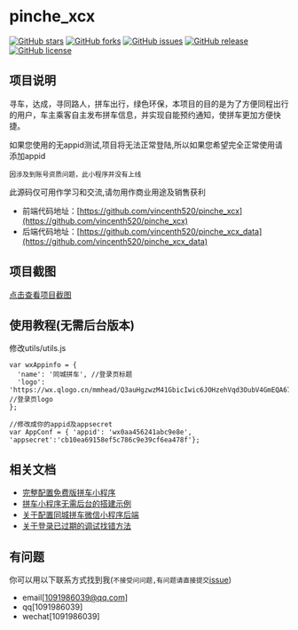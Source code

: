 # pinche_xcx

[![GitHub stars](https://img.shields.io/github/stars/vincenth520/pinche_xcx.svg)](https://github.com/vincenth520/pinche_xcx/stargazers)
[![GitHub forks](https://img.shields.io/github/forks/vincenth520/pinche_xcx.svg)](https://github.com/vincenth520/pinche_xcx/network)
[![GitHub issues](https://img.shields.io/github/issues/vincenth520/pinche_xcx.svg)](https://github.com/vincenth520/pinche_xcx/issues)
[![GitHub release](https://img.shields.io/github/release/vincenth520/pinche_xcx.svg)](https://github.com/vincenth520/pinche_xcx/releases)
[![GitHub license](https://img.shields.io/badge/license-APACHE2.0-blue.svg)](https://raw.githubusercontent.com/vincenth520/pinche_xcx/master/LICENSE)

## 项目说明

寻车，达成，寻同路人，拼车出行，绿色环保，本项目的目的是为了方便同程出行的用户，车主乘客自主发布拼车信息，并实现自能预约通知，使拼车更加方便快捷。

如果您使用的无appid测试,项目将无法正常登陆,所以如果您希望完全正常使用请添加appid

`因涉及到账号资质问题，此小程序并没有上线`

此源码仅可用作学习和交流,请勿用作商业用途及销售获利


- 前端代码地址：[https://github.com/vincenth520/pinche_xcx](https://github.com/vincenth520/pinche_xcx)
- 后端代码地址：[https://github.com/vincenth520/pinche_xcx_data](https://github.com/vincenth520/pinche_xcx_data)



## 项目截图

[点击查看项目截图](http://cloud.video.taobao.com/play/u/1798224346/p/1/e/6/t/1/50014580198.mp4)


## 使用教程(无需后台版本)
修改utils/utils.js
```
var wxAppinfo = {
  'name': '同城拼车', //登录页标题
  'logo': 'https://wx.qlogo.cn/mmhead/Q3auHgzwzM41GbicIwic6JOHzehVqd3OubV4GmEQA67KRXyoZ3Y6maHg/0' //登录页logo
};

//修改成你的appid及appsecret
var AppConf = { 'appid': 'wx0aa456241abc9e8e', 'appsecret':'cb10ea69158ef5c786c9e39cf6ea478f'};

```

## 相关文档

- [完整配置免费版拼车小程序](https://github.com/vincenth520/pinche_xcx/wiki/%E5%AE%8C%E6%95%B4%E9%85%8D%E7%BD%AE%E5%85%8D%E8%B4%B9%E7%89%88%E6%8B%BC%E8%BD%A6%E5%B0%8F%E7%A8%8B%E5%BA%8F)
- [拼车小程序无需后台的搭建示例](https://github.com/vincenth520/pinche_xcx/wiki/%E6%8B%BC%E8%BD%A6%E5%B0%8F%E7%A8%8B%E5%BA%8F%E6%97%A0%E9%9C%80%E5%90%8E%E5%8F%B0%E7%9A%84%E6%90%AD%E5%BB%BA%E7%A4%BA%E4%BE%8B)
- [关于配置同城拼车微信小程序后端](https://github.com/vincenth520/pinche_xcx_data/wiki/%E5%85%B3%E4%BA%8E%E9%85%8D%E7%BD%AE%E5%90%8C%E5%9F%8E%E6%8B%BC%E8%BD%A6%E5%BE%AE%E4%BF%A1%E5%B0%8F%E7%A8%8B%E5%BA%8F%E5%90%8E%E7%AB%AF)
- [关于登录已过期的调试找错方法](https://github.com/vincenth520/pinche_xcx_data/wiki/%E5%85%B3%E4%BA%8E%E7%99%BB%E5%BD%95%E5%B7%B2%E8%BF%87%E6%9C%9F%E7%9A%84%E8%B0%83%E8%AF%95%E6%89%BE%E9%94%99%E6%96%B9%E6%B3%95)




## 有问题
你可以用以下联系方式找到我(`不接受问问题,有问题请直接提交`[issue](https://github.com/vincenth520/pinche_xcx/issues))


- email[[1091986039@qq.com](mailto:1091986039@qq.com)]
- qq[1091986039]
- wechat[1091986039]



